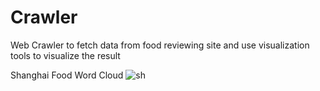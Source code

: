 # Crawler
Web Crawler to fetch data from food reviewing site and use visualization tools to visualize the result 

Shanghai Food Word Cloud
![sh](sh_wordcloud.jpg)
